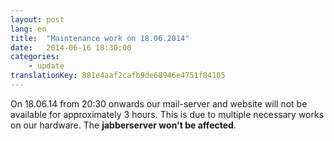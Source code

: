 ```yaml
---
layout: post
lang: en
title:  "Maintenance work on 18.06.2014"
date:   2014-06-16 18:30:00
categories:
    - update
translationKey: 881e4aaf2cafb9de68946e4751f84105
---
```


On 18.06.14 from 20:30 onwards our mail-server and website will not be available for approximately 3 hours. This is due to multiple necessary works on our hardware. The **jabberserver won't be affected**.
